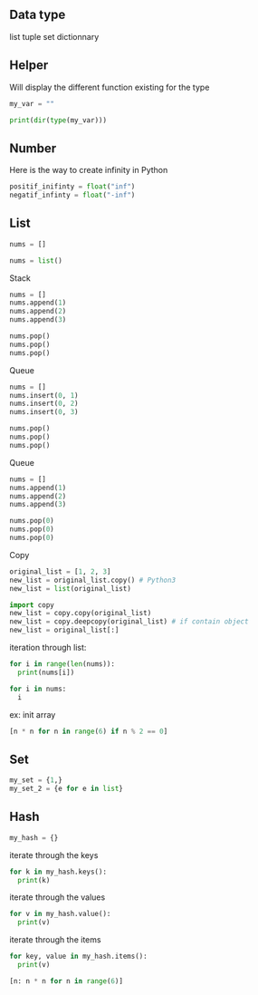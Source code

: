 ## Data type
list
tuple
set
dictionnary

## Helper

Will display the different function existing for the type
```python
my_var = ""

print(dir(type(my_var)))
```

## Number

Here is the way to create infinity in Python
```python
positif_inifinty = float("inf")
negatif_infinty = float("-inf")
```

## List

``` python
nums = []
```

``` python
nums = list()
```

Stack
``` python
nums = []
nums.append(1)
nums.append(2)
nums.append(3)

nums.pop()
nums.pop()
nums.pop()
```

Queue
``` python
nums = []
nums.insert(0, 1)
nums.insert(0, 2)
nums.insert(0, 3)

nums.pop()
nums.pop()
nums.pop()
```

Queue
``` python
nums = []
nums.append(1)
nums.append(2)
nums.append(3)

nums.pop(0)
nums.pop(0)
nums.pop(0)
```

Copy
```python
original_list = [1, 2, 3]
new_list = original_list.copy() # Python3
new_list = list(original_list)

import copy
new_list = copy.copy(original_list)
new_list = copy.deepcopy(original_list) # if contain object
new_list = original_list[:]
```

iteration through list:
```python
for i in range(len(nums)):
  print(nums[i])
```

```python
for i in nums:
  i
```

ex: init array
```python
[n * n for n in range(6) if n % 2 == 0]
```

## Set

```python
my_set = {1,}
my_set_2 = {e for e in list}
```

## Hash
```python
my_hash = {} 
```

iterate through the keys
```python
for k in my_hash.keys():
  print(k)
```

iterate through the values
```python
for v in my_hash.value():
  print(v)
```

iterate through the items
```python
for key, value in my_hash.items():
  print(v)
```

```python
[n: n * n for n in range(6)]
```

